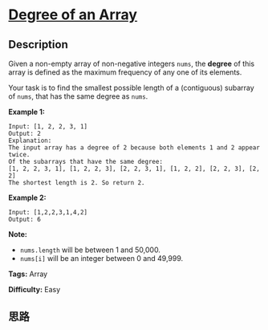 # [Degree of an Array][title]

## Description

Given a non-empty array of non-negative integers `nums`, the **degree** of
this array is defined as the maximum frequency of any one of its elements.

Your task is to find the smallest possible length of a (contiguous) subarray
of `nums`, that has the same degree as `nums`.

**Example 1:**  
            Input: [1, 2, 2, 3, 1]    Output: 2    Explanation:     The input array has a degree of 2 because both elements 1 and 2 appear twice.    Of the subarrays that have the same degree:    [1, 2, 2, 3, 1], [1, 2, 2, 3], [2, 2, 3, 1], [1, 2, 2], [2, 2, 3], [2, 2]    The shortest length is 2. So return 2.    

**Example 2:**  
            Input: [1,2,2,3,1,4,2]    Output: 6    

**Note:**

* `nums.length` will be between 1 and 50,000.
* `nums[i]` will be an integer between 0 and 49,999.


**Tags:** Array

**Difficulty:** Easy

## 思路

[title]: https://leetcode.com/problems/degree-of-an-array
